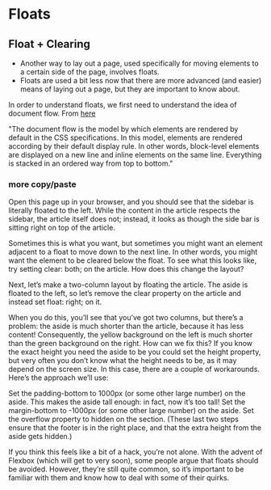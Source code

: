 # Floats

## Float + Clearing

- Another way to lay out a page, used specifically for moving elements to a certain side of the page, involves floats. 
- Floats are used a bit less now that there are more advanced (and easier) means of laying out a page, but they are important to know about.

In order to understand floats, we first need to understand the idea of document flow. From [here](:https://onwebdev.blogspot.com/2011/01/css-understanding-document-flow.html)

"The document flow is the model by which elements are rendered by default in the CSS specifications. In this model, elements are rendered according by their default display rule. In other words, block-level elements are displayed on a new line and inline elements on the same line. Everything is stacked in an ordered way from top to bottom."

### more copy/paste
Open this page up in your browser, and you should see that the sidebar is literally floated to the left. While the content in the article respects the sidebar, the article itself does not; instead, it looks as though the side bar is sitting right on top of the article.

Sometimes this is what you want, but sometimes you might want an element adjacent to a float to move down to the next line. In other words, you might want the element to be cleared below the float. To see what this looks like, try setting clear: both; on the article. How does this change the layout?

Next, let’s make a two-column layout by floating the article. The aside is floated to the left, so let’s remove the clear property on the article and instead set float: right; on it.

When you do this, you’ll see that you’ve got two columns, but there’s a problem: the aside is much shorter than the article, because it has less content! Consequently, the yellow background on the left is much shorter than the green background on the right. How can we fix this? If you know the exact height you need the aside to be you could set the height property, but very often you don’t know what the height needs to be, as it may depend on the screen size. In this case, there are a couple of workarounds. Here’s the approach we’ll use:

Set the padding-bottom to 1000px (or some other large number) on the aside. This makes the aside tall enough: in fact, now it’s too tall!
Set the margin-bottom to -1000px (or some other large number) on the aside.
Set the overflow property to hidden on the section.
(These last two steps ensure that the footer is in the right place, and that the extra height from the aside gets hidden.)

If you think this feels like a bit of a hack, you’re not alone. With the advent of Flexbox (which will get to very soon), some people argue that floats should be avoided. However, they’re still quite common, so it’s important to be familiar with them and know how to deal with some of their quirks.


